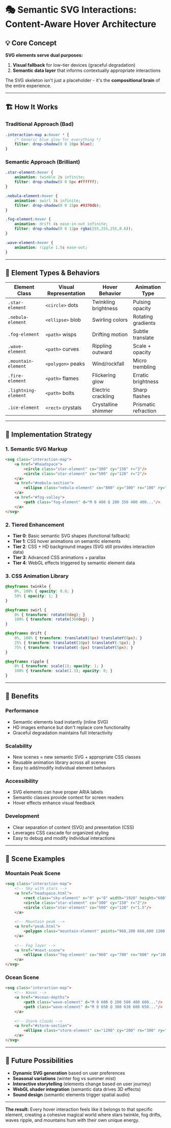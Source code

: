 # 🎭 **Semantic SVG Interactions: Content-Aware Hover Architecture**

## 💡 Core Concept

**SVG elements serve dual purposes:**
1. **Visual fallback** for low-tier devices (graceful degradation)
2. **Semantic data layer** that informs contextually appropriate interactions

The SVG skeleton isn't just a placeholder - it's the **compositional brain** of the entire experience.

---

## 🏗️ **How It Works**

### Traditional Approach (Bad)
```css
.interaction-map a:hover * {
    /* Generic blue glow for everything */
    filter: drop-shadow(0 0 10px blue);
}
```

### Semantic Approach (Brilliant)
```css
.star-element:hover { 
    animation: twinkle 2s infinite;
    filter: drop-shadow(0 0 8px #ffffff);
}

.nebula-element:hover { 
    animation: swirl 3s infinite;
    filter: drop-shadow(0 0 15px #9370db);
}

.fog-element:hover { 
    animation: drift 4s ease-in-out infinite;
    filter: drop-shadow(0 0 12px rgba(255,255,255,0.6));
}

.wave-element:hover { 
    animation: ripple 1.5s ease-out;
}
```

---

## 🌈 **Element Types & Behaviors**

| Element Class | Visual Representation | Hover Behavior | Animation Type |
|---------------|----------------------|----------------|----------------|
| `.star-element` | `<circle>` dots | Twinkling brightness | Pulsing opacity |
| `.nebula-element` | `<ellipse>` blob | Swirling colors | Rotating gradients |
| `.fog-element` | `<path>` wisps | Drifting motion | Subtle translate |
| `.wave-element` | `<path>` curves | Rippling outward | Scale + opacity |
| `.mountain-element` | `<polygon>` peaks | Wind/rockfall | Micro trembling |
| `.fire-element` | `<path>` flames | Flickering glow | Erratic brightness |
| `.lightning-element` | `<path>` bolts | Electric crackling | Sharp flashes |
| `.ice-element` | `<rect>` crystals | Crystalline shimmer | Prismatic refraction |

---

## 🎯 **Implementation Strategy**

### 1. **Semantic SVG Markup**
```html
<svg class="interaction-map">
    <a href="#headspace">
        <circle class="star-element" cx="300" cy="150" r="3"/>
        <circle class="star-element" cx="500" cy="120" r="2"/>
    </a>
    <a href="#nebula-section">
        <ellipse class="nebula-element" cx="800" cy="300" rx="100" ry="60"/>
    </a>
    <a href="#fog-valley">
        <path class="fog-element" d="M 0 400 Q 200 350 400 400..."/>
    </a>
</svg>
```

### 2. **Tiered Enhancement**
- **Tier 0**: Basic semantic SVG shapes (functional fallback)
- **Tier 1**: CSS hover animations on semantic elements
- **Tier 2**: CSS + HD background images (SVG still provides interaction data)
- **Tier 3**: Advanced CSS animations + parallax
- **Tier 4**: WebGL effects triggered by semantic element data

### 3. **CSS Animation Library**
```css
@keyframes twinkle {
    0%, 100% { opacity: 0.8; }
    50% { opacity: 1; }
}

@keyframes swirl {
    0% { transform: rotate(0deg); }
    100% { transform: rotate(360deg); }
}

@keyframes drift {
    0%, 100% { transform: translateX(0px) translateY(0px); }
    25% { transform: translateX(10px) translateY(-5px); }
    75% { transform: translateX(-8px) translateY(5px); }
}

@keyframes ripple {
    0% { transform: scale(1); opacity: 1; }
    100% { transform: scale(1.3); opacity: 0; }
}
```

---

## 🚀 **Benefits**

### **Performance**
- Semantic elements load instantly (inline SVG)
- HD images enhance but don't replace core functionality
- Graceful degradation maintains full interactivity

### **Scalability**
- New scenes = new semantic SVG + appropriate CSS classes
- Reusable animation library across all scenes
- Easy to add/modify individual element behaviors

### **Accessibility**
- SVG elements can have proper ARIA labels
- Semantic classes provide context for screen readers
- Hover effects enhance visual feedback

### **Development**
- Clear separation of content (SVG) and presentation (CSS)
- Leverages CSS cascade for organized styling
- Easy to debug and modify individual interactions

---

## 🎨 **Scene Examples**

### **Mountain Peak Scene**
```html
<svg class="interaction-map">
    <!-- Sky with stars -->
    <a href="headspace.html">
        <rect class="sky-element" x="0" y="0" width="1920" height="600"/>
        <circle class="star-element" cx="300" cy="150" r="2"/>
        <circle class="star-element" cx="500" cy="120" r="1.5"/>
    </a>
    
    <!-- Mountain peak -->
    <a href="peak.html">
        <polygon class="mountain-element" points="960,200 660,600 1260,600"/>
    </a>
    
    <!-- Fog layer -->
    <a href="#next-scene">
        <ellipse class="fog-element" cx="960" cy="700" rx="800" ry="100"/>
    </a>
</svg>
```

### **Ocean Scene**
```html
<svg class="interaction-map">
    <!-- Waves -->
    <a href="#ocean-depths">
        <path class="wave-element" d="M 0 600 Q 200 580 400 600..."/>
        <path class="wave-element" d="M 0 650 Q 300 630 600 650..."/>
    </a>
    
    <!-- Storm clouds -->
    <a href="#storm-section">
        <ellipse class="storm-element" cx="1200" cy="200" rx="300" ry="150"/>
    </a>
</svg>
```

---

## 🔮 **Future Possibilities**

- **Dynamic SVG generation** based on user preferences
- **Seasonal variations** (winter fog vs summer mist)
- **Interactive storytelling** (elements change based on user journey)
- **WebGL shader integration** (semantic data drives 3D effects)
- **Sound design** (semantic elements trigger spatial audio)

---

**The result:** Every hover interaction feels like it belongs to that specific element, creating a cohesive magical world where stars twinkle, fog drifts, waves ripple, and mountains hum with their own unique energy.